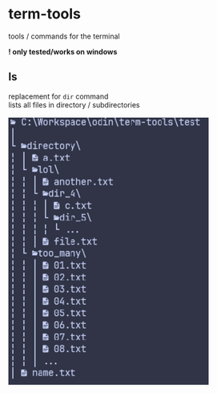 # term-tools

tools / commands for the terminal <br>

__! only tested/works on windows__ <br>

## ls
replacement for `dir` command <br>
lists all files in directory / subdirectories <br>
<br>
<img src="https://github.com/phil-stein/term-tools/blob/main/files/ls_02.PNG" alt="logo" width="400">


